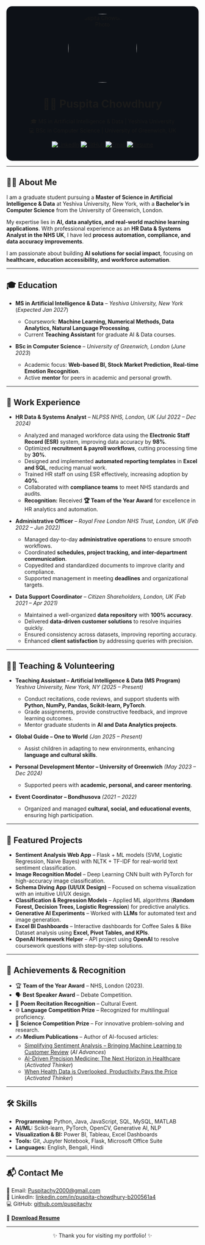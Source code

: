 <!-- Dark themed centered intro -->
<div align="center" style="background-color:#0d1117; padding:20px; border-radius:15px;">

<img src="profile.jpg" width="180" style="border-radius:50%;" alt="Puspita Chowdhury Photo"/>

# 👩‍💻 Puspita Chowdhury  
🎓 MS in Artificial Intelligence & Data | Yeshiva University  
💻 BSc in Computer Science | University of Greenwich, UK  

[![LinkedIn](https://img.shields.io/badge/LinkedIn-blue?style=for-the-badge&logo=linkedin)](http://linkedin.com/in/puspita-chowdhury-b200561a4) 
[![GitHub](https://img.shields.io/badge/GitHub-grey?style=for-the-badge&logo=github)](https://github.com/puspitachy) 
[![Email](https://img.shields.io/badge/Email-red?style=for-the-badge&logo=gmail)](mailto:Puspitachy2000@gmail.com) 
[![Resume](https://img.shields.io/badge/Resume-green?style=for-the-badge&logo=adobeacrobatreader)](resume.pdf)

</div>

---

## 👩‍💻 About Me
I am a graduate student pursuing a **Master of Science in Artificial Intelligence & Data** at Yeshiva University, New York, with a **Bachelor’s in Computer Science** from the University of Greenwich, London.  

My expertise lies in **AI, data analytics, and real-world machine learning applications**. With professional experience as an **HR Data & Systems Analyst in the NHS UK**, I have led **process automation, compliance, and data accuracy improvements**.  

I am passionate about building **AI solutions for social impact**, focusing on **healthcare, education accessibility, and workforce automation**.  

---

## 🎓 Education
- **MS in Artificial Intelligence & Data** – *Yeshiva University, New York* (*Expected Jan 2027*)  
  - Coursework: **Machine Learning, Numerical Methods, Data Analytics, Natural Language Processing**.  
  - Current **Teaching Assistant** for graduate AI & Data courses.  

- **BSc in Computer Science** – *University of Greenwich, London* (*June 2023*)  
  - Academic focus: **Web-based BI, Stock Market Prediction, Real-time Emotion Recognition**.  
  - Active **mentor** for peers in academic and personal growth.  

---

## 💼 Work Experience  

- **HR Data & Systems Analyst** – *NLPSS NHS, London, UK (Jul 2022 – Dec 2024)*  
  - Analyzed and managed workforce data using the **Electronic Staff Record (ESR)** system, improving data accuracy by **98%**.  
  - Optimized **recruitment & payroll workflows**, cutting processing time by **30%**.  
  - Designed and implemented **automated reporting templates** in **Excel and SQL**, reducing manual work.  
  - Trained HR staff on using ESR effectively, increasing adoption by **40%**.  
  - Collaborated with **compliance teams** to meet NHS standards and audits.  
  - **Recognition:** Received **🏆 Team of the Year Award** for excellence in HR analytics and automation.  

- **Administrative Officer** – *Royal Free London NHS Trust, London, UK (Feb 2022 – Jun 2022)*  
  - Managed day-to-day **administrative operations** to ensure smooth workflows.  
  - Coordinated **schedules, project tracking, and inter-department communication**.  
  - Copyedited and standardized documents to improve clarity and compliance.  
  - Supported management in meeting **deadlines** and organizational targets.  

- **Data Support Coordinator** – *Citizen Shareholders, London, UK (Feb 2021 – Apr 2021)*  
  - Maintained a well-organized **data repository** with **100% accuracy**.  
  - Delivered **data-driven customer solutions** to resolve inquiries quickly.  
  - Ensured consistency across datasets, improving reporting accuracy.  
  - Enhanced **client satisfaction** by addressing queries with precision.  

---

## 🧑‍🏫 Teaching & Volunteering  

- **Teaching Assistant – Artificial Intelligence & Data (MS Program)**  
  *Yeshiva University, New York, NY (2025 – Present)*  
  - Conduct recitations, code reviews, and support students with **Python, NumPy, Pandas, Scikit-learn, PyTorch**.  
  - Grade assignments, provide constructive feedback, and improve learning outcomes.  
  - Mentor graduate students in **AI and Data Analytics projects**.  

- **Global Guide – One to World** *(Jan 2025 – Present)*  
  - Assist children in adapting to new environments, enhancing **language and cultural skills**.  

- **Personal Development Mentor – University of Greenwich** *(May 2023 – Dec 2024)*  
  - Supported peers with **academic, personal, and career mentoring**.  

- **Event Coordinator – Bondhusova** *(2021 – 2022)*  
  - Organized and managed **cultural, social, and educational events**, ensuring high participation.  

---

## 📂 Featured Projects  

- **Sentiment Analysis Web App** – Flask + ML models (SVM, Logistic Regression, Naive Bayes) with NLTK + TF-IDF for real-world text sentiment classification.  
- **Image Recognition Model** – Deep Learning CNN built with PyTorch for high-accuracy image classification.  
- **Schema Diving App (UI/UX Design)** – Focused on schema visualization with an intuitive UI/UX design.  
- **Classification & Regression Models** – Applied ML algorithms (**Random Forest, Decision Trees, Logistic Regression**) for predictive analytics.  
- **Generative AI Experiments** – Worked with **LLMs** for automated text and image generation.  
- **Excel BI Dashboards** – Interactive dashboards for Coffee Sales & Bike Dataset analysis using **Excel, Pivot Tables, and KPIs**.  
- **OpenAI Homework Helper** – API project using **OpenAI** to resolve coursework questions with step-by-step solutions.  

---

## 🏅 Achievements & Recognition  

- 🏆 **Team of the Year Award** – NHS, London (2023).  
- 🗣️ **Best Speaker Award** – Debate Competition.  
- 🎤 **Poem Recitation Recognition** – Cultural Event.  
- 🌐 **Language Competition Prize** – Recognized for multilingual proficiency.  
- 🔬 **Science Competition Prize** – For innovative problem-solving and research.  
- ✍️ **Medium Publications** – Author of AI-focused articles:  
  - [Simplifying Sentiment Analysis – Bringing Machine Learning to Customer Review](https://medium.com/@puspitachy2000) (*AI Advances*)  
  - [AI-Driven Precision Medicine: The Next Horizon in Healthcare](https://medium.com/@puspitachy2000) (*Activated Thinker*)  
  - [When Health Data is Overlooked, Productivity Pays the Price](https://medium.com/@puspitachy2000) (*Activated Thinker*)  

---

## 🛠 Skills  

- **Programming:** Python, Java, JavaScript, SQL, MySQL, MATLAB  
- **AI/ML:** Scikit-learn, PyTorch, OpenCV, Generative AI, NLP  
- **Visualization & BI:** Power BI, Tableau, Excel Dashboards  
- **Tools:** Git, Jupyter Notebook, Flask, Microsoft Office Suite  
- **Languages:** English, Bengali, Hindi  

---

## 📬 Contact Me  

📧 Email: [Puspitachy2000@gmail.com](mailto:Puspitachy2000@gmail.com)  
🔗 LinkedIn: [linkedin.com/in/puspita-chowdhury-b200561a4](http://linkedin.com/in/puspita-chowdhury-b200561a4)  
💻 GitHub: [github.com/puspitachy](https://github.com/puspitachy)  

📄 **[Download Resume](resume.pdf)**  

---

<div align="center">
✨ Thank you for visiting my portfolio! ✨  
</div>
